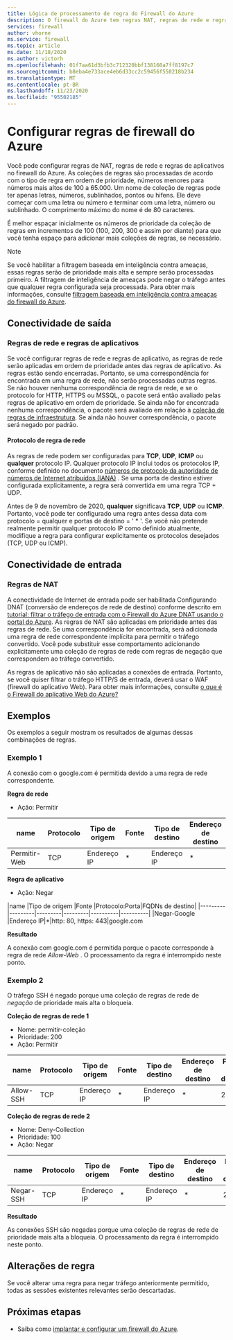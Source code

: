 ```yaml
---
title: Lógica de processamento de regra do Firewall do Azure
description: O firewall do Azure tem regras NAT, regras de rede e regras de aplicativos. As regras são processadas de acordo com o tipo de regra.
services: firewall
author: vhorne
ms.service: firewall
ms.topic: article
ms.date: 11/18/2020
ms.author: victorh
ms.openlocfilehash: 01f7aa61d3bfb3c712320bbf138160a7ff8197c7
ms.sourcegitcommit: b8eba4e733ace4eb6d33cc2c59456f550218b234
ms.translationtype: MT
ms.contentlocale: pt-BR
ms.lasthandoff: 11/23/2020
ms.locfileid: "95502185"
---
```

# <a name="configure-azure-firewall-rules"></a>Configurar regras de firewall do Azure
Você pode configurar regras de NAT, regras de rede e regras de aplicativos no firewall do Azure. As coleções de regras são processadas de acordo com o tipo de regra em ordem de prioridade, números menores para números mais altos de 100 a 65.000. Um nome de coleção de regras pode ter apenas letras, números, sublinhados, pontos ou hifens. Ele deve começar com uma letra ou número e terminar com uma letra, número ou sublinhado. O comprimento máximo do nome é de 80 caracteres.

É melhor espaçar inicialmente os números de prioridade da coleção de regras em incrementos de 100 (100, 200, 300 e assim por diante) para que você tenha espaço para adicionar mais coleções de regras, se necessário.

> [!NOTE]
> Se você habilitar a filtragem baseada em inteligência contra ameaças, essas regras serão de prioridade mais alta e sempre serão processadas primeiro. A filtragem de inteligência de ameaças pode negar o tráfego antes que qualquer regra configurada seja processada. Para obter mais informações, consulte [filtragem baseada em inteligência contra ameaças do firewall do Azure](threat-intel.md).

## <a name="outbound-connectivity"></a>Conectividade de saída

### <a name="network-rules-and-applications-rules"></a>Regras de rede e regras de aplicativos

Se você configurar regras de rede e regras de aplicativo, as regras de rede serão aplicadas em ordem de prioridade antes das regras de aplicativo. As regras estão sendo encerradas. Portanto, se uma correspondência for encontrada em uma regra de rede, não serão processadas outras regras.  Se não houver nenhuma correspondência de regra de rede, e se o protocolo for HTTP, HTTPS ou MSSQL, o pacote será então avaliado pelas regras de aplicativo em ordem de prioridade. Se ainda não for encontrada nenhuma correspondência, o pacote será avaliado em relação à [coleção de regras de infraestrutura](infrastructure-fqdns.md). Se ainda não houver correspondência, o pacote será negado por padrão.

#### <a name="network-rule-protocol"></a>Protocolo de regra de rede

As regras de rede podem ser configuradas para **TCP**, **UDP**, **ICMP** ou **qualquer** protocolo IP. Qualquer protocolo IP inclui todos os protocolos IP, conforme definido no documento [números de protocolo da autoridade de números de Internet atribuídos (IANA)](https://www.iana.org/assignments/protocol-numbers/protocol-numbers.xhtml) . Se uma porta de destino estiver configurada explicitamente, a regra será convertida em uma regra TCP + UDP.

Antes de 9 de novembro de 2020, **qualquer** significava **TCP**, **UDP** ou **ICMP**. Portanto, você pode ter configurado uma regra antes dessa data com protocolo = qualquer e portas de destino = ' * '. Se você não pretende realmente permitir qualquer protocolo IP como definido atualmente, modifique a regra para configurar explicitamente os protocolos desejados (TCP, UDP ou ICMP).

## <a name="inbound-connectivity"></a>Conectividade de entrada

### <a name="nat-rules"></a>Regras de NAT

A conectividade de Internet de entrada pode ser habilitada Configurando DNAT (conversão de endereços de rede de destino) conforme descrito em [tutorial: filtrar o tráfego de entrada com o Firewall do Azure DNAT usando o portal do Azure](tutorial-firewall-dnat.md). As regras de NAT são aplicadas em prioridade antes das regras de rede. Se uma correspondência for encontrada, será adicionada uma regra de rede correspondente implícita para permitir o tráfego convertido. Você pode substituir esse comportamento adicionando explicitamente uma coleção de regras de rede com regras de negação que correspondem ao tráfego convertido.

As regras de aplicativo não são aplicadas a conexões de entrada. Portanto, se você quiser filtrar o tráfego HTTP/S de entrada, deverá usar o WAF (firewall do aplicativo Web). Para obter mais informações, consulte [o que é o Firewall do aplicativo Web do Azure?](../web-application-firewall/overview.md)

## <a name="examples"></a>Exemplos

Os exemplos a seguir mostram os resultados de algumas dessas combinações de regras.

### <a name="example-1"></a>Exemplo 1

A conexão com o google.com é permitida devido a uma regra de rede correspondente.

**Regra de rede**

- Ação: Permitir


|name  |Protocolo  |Tipo de origem  |Fonte  |Tipo de destino  |Endereço de destino  |Portas de destino|
|---------|---------|---------|---------|----------|----------|--------|
|Permitir-Web     |TCP|Endereço IP|*|Endereço IP|*|80.443

**Regra de aplicativo**

- Ação: Negar

|name  |Tipo de origem  |Fonte  |Protocolo:Porta|FQDNs de destino|
|---------|---------|---------|---------|----------|----------|
|Negar-Google     |Endereço IP|*|http: 80, https: 443|google.com

**Resultado**

A conexão com google.com é permitida porque o pacote corresponde à regra de rede *Allow-Web* . O processamento da regra é interrompido neste ponto.

### <a name="example-2"></a>Exemplo 2

O tráfego SSH é negado porque uma coleção de regras de rede de *negação* de prioridade mais alta o bloqueia.

**Coleção de regras de rede 1**

- Nome: permitir-coleção
- Prioridade: 200
- Ação: Permitir

|name  |Protocolo  |Tipo de origem  |Fonte  |Tipo de destino  |Endereço de destino  |Portas de destino|
|---------|---------|---------|---------|----------|----------|--------|
|Allow-SSH     |TCP|Endereço IP|*|Endereço IP|*|22

**Coleção de regras de rede 2**

- Nome: Deny-Collection
- Prioridade: 100
- Ação: Negar

|name  |Protocolo  |Tipo de origem  |Fonte  |Tipo de destino  |Endereço de destino  |Portas de destino|
|---------|---------|---------|---------|----------|----------|--------|
|Negar-SSH     |TCP|Endereço IP|*|Endereço IP|*|22

**Resultado**

As conexões SSH são negadas porque uma coleção de regras de rede de prioridade mais alta a bloqueia. O processamento da regra é interrompido neste ponto.

## <a name="rule-changes"></a>Alterações de regra

Se você alterar uma regra para negar tráfego anteriormente permitido, todas as sessões existentes relevantes serão descartadas.

## <a name="next-steps"></a>Próximas etapas

- Saiba como [implantar e configurar um firewall do Azure](tutorial-firewall-deploy-portal.md).